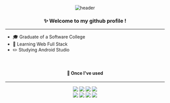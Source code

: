 <!--
**hyein310/hyein310** is a ✨ _special_ ✨ repository because its `README.md` (this file) appears on your GitHub profile.

Here are some ideas to get you started:

- 🔭 I’m currently working on ...
- 🌱 I’m currently learning ...
- 👯 I’m looking to collaborate on ...
- 🤔 I’m looking for help with ...
- 💬 Ask me about ...
- 📫 How to reach me: ...
- 😄 Pronouns: ...
- ⚡ Fun fact: ...
-->

<!--
<a href="https://hy31n.tistory.com/" target="_blank"></a>
-->

<div align="center">
  
  ![header](https://capsule-render.vercel.app/api?type=venom&text=HYEIN&fontColor=67008c)

###  :sparkles: Welcome to my github profile !

</div>

<div>
<hr/>
<ul>
  <li>🎓 Graduate of a Software College</li>
  <li>📑 Learning Web Full Stack</li>
  <li>✏️ Studying Android Studio</li>
</ul>
</div>
<div align="center">

<br/>

 #### 👀 Once I've used 
 
<hr style="border-width:0.5px 0 0 0; border-color:#000;">
<img src="https://img.shields.io/badge/JavaScript-F7DF1E?style=flat-square&logo=JavaScript&logoColor=black"/>
<img src="https://img.shields.io/badge/Android-3DDC84?style=flat-square&logo=Android&logoColor=white"/>
<img src="https://img.shields.io/badge/HTML-E34F26?style=flat-square&logo=html5&logoColor=white"/>
<img src="https://img.shields.io/badge/CSS3-1572B6?style=flat-square&logo=CSS3&logoColor=white"/>
<br/>
<img src="https://img.shields.io/badge/Eclipse-2C2255?style=flat-square&logo=eclipseide&logoColor=white"/>
<img src="https://img.shields.io/badge/MySQL-4479A1?style=flat-square&logo=mysql&logoColor=white"/>
<img src="https://img.shields.io/badge/C++-00599C?style=flat-square&logo=cplusplus&logoColor=white"/>
<img src="https://img.shields.io/badge/RStudio-75AADB?style=flat-square&logo=RStudio&logoColor=white"/>
</div>
